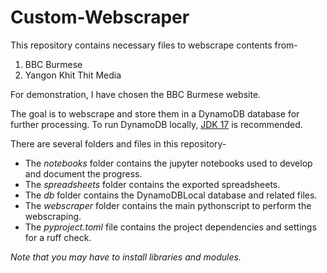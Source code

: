 # Custom-Webscraper

This repository contains necessary files to webscrape contents from-
1. BBC Burmese
2. Yangon Khit Thit Media

For demonstration, I have chosen the BBC Burmese website.

The goal is to webscrape and store them in a DynamoDB database for further processing.
To run DynamoDB locally, [JDK 17](https://www.oracle.com/java/technologies/downloads/#java17) is recommended.

There are several folders and files in this repository-
- The _notebooks_ folder contains the jupyter notebooks used to develop and document the progress.
- The _spreadsheets_ folder contains the exported spreadsheets.
- The _db_ folder contains the DynamoDBLocal database and related files.
- The _webscraper_ folder contains the main pythonscript to perform the webscraping.
- The _pyproject.toml_ file contains the project dependencies and settings for a ruff check.

*Note that you may have to install libraries and modules.*
